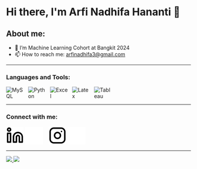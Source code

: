 # Hi there, I'm Arfi Nadhifa Hananti 👋

## About me:
- 🔭 I’m Machine Learning Cohort at Bangkit 2024
- 📫 How to reach me: arfinadhifa3@gmail.com

---

### Languages and Tools:
[<img align="left" alt="MySQL" width="50px" src="https://upload.wikimedia.org/wikipedia/en/thumb/d/dd/MySQL_logo.svg/1024px-MySQL_logo.svg.png" style="padding-right:10px;" />](https://link-ke-webdev.com)
[<img align="left" alt="Python" width="50px" src="https://upload.wikimedia.org/wikipedia/commons/thumb/c/c3/Python-logo-notext.svg/182px-Python-logo-notext.svg.png" style="padding-right:10px;" />](https://link-ke-webdev.com)
[<img align="left" alt="Excel" width="50px" src="https://is2-ssl.mzstatic.com/image/thumb/Purple126/v4/a8/fd/5a/a8fd5a84-c6f1-355f-3b9f-6e86598efaa3/XCEL.png/1200x630bb.png" style="padding-right:10px;" />](https://link-ke-webdev.com)
[<img align="left" alt="Latex" width="50px" src="https://upload.wikimedia.org/wikipedia/commons/thumb/9/92/LaTeX_logo.svg/1200px-LaTeX_logo.svg.png" style="padding-right:10px;" />](https://link-ke-webdev.com)
[<img align="left" alt="Tableau" width="50px" src="https://logos-world.net/wp-content/uploads/2021/10/Tableau-Symbol.png" style="padding-right:10px;" />](https://link-ke-webdev.com)

<br />
<br />

---

### Connect with me:
[![website](./img/linkedin-light.svg)](https://www.linkedin.com/in/arfinadhifahananti/#gh-light-mode-only)
[![website](./img/linkedin-dark.svg)](https://www.linkedin.com/in/arfinadhifahananti/#gh-dark-mode-only)
&nbsp;&nbsp;
[![website](./img/instagram-light.svg)](https://instagram.com/part_of.arrffi_#gh-light-mode-only)
[![website](./img/instagram-dark.svg)](https://instagram.com/part_of.arrffi_#gh-dark-mode-only)

---

<p align="left">
<a href="https://github.com/Arfi3">
  <img height="180em" src="https://github-readme-stats-eight-theta.vercel.app/api?username=Arfi3&show_icons=true&theme=algolia&include_all_commits=true&count_private=true"/>
  <img height="180em" src="https://github-readme-stats-eight-theta.vercel.app/api/top-langs/?username=Arfi3&layout=compact&theme=algolia"/>
</a>
</p>
